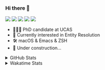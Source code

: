 ### Hi there 👋

[![](https://img.shields.io/badge/-Email-325180?logo=maildotru&logoColor=white&style=flat-square)](mailto:wang@tianshu.me)
[![](https://img.shields.io/badge/-GitHub-black?logo=GitHub&style=flat-square)](https://github.com/tshu-w)
[![](https://img.shields.io/badge/-Telegram-26a5e4?labelColor=fafafa&logo=telegram&style=flat-square)](https://t.me/tshu_w) 
[![](https://img.shields.io/badge/-Twitter-1da1f2?logo=Twitter&logoColor=white&style=flat-square)](https://twitter.com/tshu_w)
[![](https://komarev.com/ghpvc/?username=tshu-w&color=blueviolet&style=flat-square)]()



- 🧑🏻‍🎓 PhD candidate at UCAS
- 🔭 Currently interested in Entity Resolution
- 🛠 macOS & Emacs & ZSH
- 🚧 Under construction...

<details>

<summary>GitHub Stats</summary>

![Tianshu's GitHub stats](https://github-readme-stats.vercel.app/api?username=tshu-w&show_icons=true&theme=buefy&count_private=true)
  
</details>


<details>
  <summary>Wakatime Stats</summary>

  Currently, files accessed by tramp cannot be tracked by wakatime, see https://github.com/wakatime/wakatime-mode/issues/27
  <br>
  
<!--START_SECTION:waka-->
**I'm an Early 🐤** 

```text
🌞 Morning    60 commits     ████░░░░░░░░░░░░░░░░░░░░░   17.75% 
🌆 Daytime    126 commits    █████████░░░░░░░░░░░░░░░░   37.28% 
🌃 Evening    141 commits    ██████████░░░░░░░░░░░░░░░   41.72% 
🌙 Night      11 commits     ░░░░░░░░░░░░░░░░░░░░░░░░░   3.25%

```
📅 **I'm Most Productive on Monday** 

```text
Monday       80 commits     ██████░░░░░░░░░░░░░░░░░░░   23.67% 
Tuesday      48 commits     ███░░░░░░░░░░░░░░░░░░░░░░   14.2% 
Wednesday    44 commits     ███░░░░░░░░░░░░░░░░░░░░░░   13.02% 
Thursday     21 commits     █░░░░░░░░░░░░░░░░░░░░░░░░   6.21% 
Friday       29 commits     ██░░░░░░░░░░░░░░░░░░░░░░░   8.58% 
Saturday     79 commits     █████░░░░░░░░░░░░░░░░░░░░   23.37% 
Sunday       37 commits     ██░░░░░░░░░░░░░░░░░░░░░░░   10.95%

```


📊 **This Week I Spent My Time On** 

```text
💬 Programming Languages: 
sh                       23 hrs 5 mins       █████████████████░░░░░░░░   69.7% 
Org                      6 hrs 15 mins       ████░░░░░░░░░░░░░░░░░░░░░   18.9% 
Python                   1 hr 48 mins        █░░░░░░░░░░░░░░░░░░░░░░░░   5.45% 
Emacs Lisp               1 hr 25 mins        █░░░░░░░░░░░░░░░░░░░░░░░░   4.31% 
C++                      23 mins             ░░░░░░░░░░░░░░░░░░░░░░░░░   1.2%

🔥 Editors: 
Zsh                      23 hrs 5 mins       █████████████████░░░░░░░░   69.7% 
Emacs                    10 hrs 2 mins       ███████░░░░░░░░░░░░░░░░░░   30.3%

🐱‍💻 Projects: 
Terminal                 10 hrs 57 mins      ████████░░░░░░░░░░░░░░░░░   33.06% 
multimodalER             10 hrs 56 mins      ████████░░░░░░░░░░░░░░░░░   33.03% 
Unknown Project          8 hrs 30 mins       ██████░░░░░░░░░░░░░░░░░░░   25.7% 
emacs                    1 hr 25 mins        █░░░░░░░░░░░░░░░░░░░░░░░░   4.31% 
dotfiles                 38 mins             ░░░░░░░░░░░░░░░░░░░░░░░░░   1.95%

💻 Operating System: 
Linux                    17 hrs 5 mins       █████████████░░░░░░░░░░░░   51.6% 
Mac                      16 hrs 1 min        ████████████░░░░░░░░░░░░░   48.4%

```

**I Mostly Code in Python** 

```text
Python                   6 repos             ████████░░░░░░░░░░░░░░░░░   31.58% 
JavaScript               3 repos             ████░░░░░░░░░░░░░░░░░░░░░   15.79% 
HTML                     2 repos             ██░░░░░░░░░░░░░░░░░░░░░░░   10.53% 
Emacs Lisp               2 repos             ██░░░░░░░░░░░░░░░░░░░░░░░   10.53% 
TeX                      2 repos             ██░░░░░░░░░░░░░░░░░░░░░░░   10.53%

```



 Last Updated on 29/07/2021
<!--END_SECTION:waka-->
</details>
